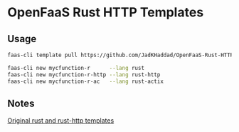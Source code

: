 # OpenFaaS Rust HTTP Templates

## Usage
```sh
faas-cli template pull https://github.com/JadKHaddad/OpenFaaS-Rust-HTTP-Templates

faas-cli new mycfunction-r      --lang rust
faas-cli new mycfunction-r-http --lang rust-http
faas-cli new mycfunction-r-ac   --lang rust-actix
```
## Notes
[Original rust and rust-http templates](https://github.com/openfaas-incubator/rust-http-template)